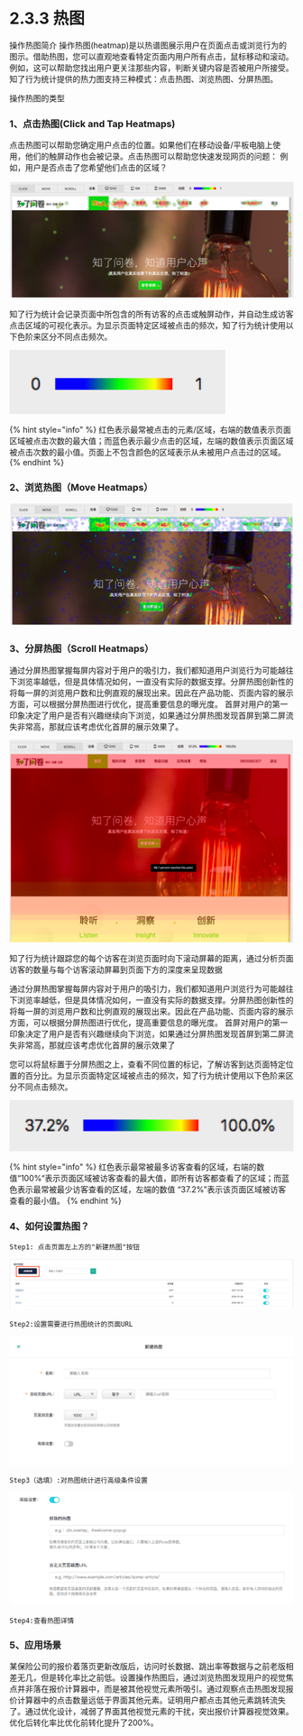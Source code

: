 # 2.3.3 热图

操作热图简介 操作热图\(heatmap\)是以热谱图展示用户在页面点击或浏览行为的图示。借助热图，您可以直观地查看特定页面内用户所有点击，鼠标移动和滚动。例如，这可以帮助您找出用户更关注那些内容，判断关键内容是否被用户所接受。 知了行为统计提供的热力图支持三种模式：点击热图、浏览热图、分屏热图。 

操作热图的类型 

### 1、点击热图\(Click and Tap Heatmaps\)

点击热图可以帮助您确定用户点击的位置。如果他们在移动设备/平板电脑上使用，他们的触屏动作也会被记录。点击热图可以帮助您快速发现网页的问题： 例如，用户是否点击了您希望他们点击的区域？ 

![&#x70B9;&#x51FB;&#x70ED;&#x56FE;&#x793A;&#x4F8B;](../../.gitbook/assets/image%20%2821%29.png)



知了行为统计会记录页面中所包含的所有访客的点击或触屏动作，并自动生成访客点击区域的可视化表示。为显示页面特定区域被点击的频次，知了行为统计使用以下色阶来区分不同点击频次。

![&#x70B9;&#x51FB;/&#x6D4F;&#x89C8;&#x70ED;&#x56FE;&#x8272;&#x9636;&#x56FE;&#x4F8B;](../../.gitbook/assets/tu-pian-2%20%282%29.png)

{% hint style="info" %}
红色表示最常被点击的元素/区域，右端的数值表示页面区域被点击次数的最大值；而蓝色表示最少点击的区域，左端的数值表示页面区域被点击次数的最小值。页面上不包含颜色的区域表示从未被用户点击过的区域。
{% endhint %}

### 2、浏览热图（Move Heatmaps）

![&#x6D4F;&#x89C8;&#x70ED;&#x56FE;&#x793A;&#x4F8B;](../../.gitbook/assets/image%20%2852%29.png)

### 3、分屏热图（Scroll Heatmaps）

通过分屏热图掌握每屏内容对于用户的吸引力，我们都知道用户浏览行为可能越往下浏览率越低，但是具体情况如何，一直没有实际的数据支撑。分屏热图创新性的将每一屏的浏览用户数和比例直观的展现出来。因此在产品功能、页面内容的展示方面，可以根据分屏热图进行优化，提高重要信息的曝光度。 首屏对用户的第一印象决定了用户是否有兴趣继续向下浏览，如果通过分屏热图发现首屏到第二屏流失非常高，那就应该考虑优化首屏的展示效果了。

![&#x5206;&#x5C4F;&#x70ED;&#x56FE;&#x793A;&#x4F8B;](../../.gitbook/assets/image%20%2825%29.png)



知了行为统计跟踪您的每个访客在浏览页面时向下滚动屏幕的距离，通过分析页面访客的数量与每个访客滚动屏幕到页面下方的深度来呈现数据

通过分屏热图掌握每屏内容对于用户的吸引力，我们都知道用户浏览行为可能越往下浏览率越低，但是具体情况如何，一直没有实际的数据支撑。分屏热图创新性的将每一屏的浏览用户数和比例直观的展现出来。因此在产品功能、页面内容的展示方面，可以根据分屏热图进行优化，提高重要信息的曝光度。 首屏对用户的第一印象决定了用户是否有兴趣继续向下浏览，如果通过分屏热图发现首屏到第二屏流失非常高，那就应该考虑优化首屏的展示效果了

您可以将鼠标置于分屏热图之上，查看不同位置的标记，了解访客到达页面特定位置的百分比。为显示页面特定区域被点击的频次，知了行为统计使用以下色阶来区分不同点击频次。

![&#x6EDA;&#x5C4F;&#x70ED;&#x56FE;&#x8272;&#x9636;&#x56FE;&#x4F8B;](../../.gitbook/assets/tu-pian-2%20%283%29.png)

{% hint style="info" %}
 红色表示最常被最多访客查看的区域，右端的数值“100%“表示页面区域被访客查看的最大值，即所有访客都查看了的区域；而蓝色表示最常被最少访客查看的区域，左端的数值 “37.2%”表示该页面区域被访客查看的最小值。
{% endhint %}

### 4、如何设置热图？

```text
Step1: 点击页面左上方的"新建热图"按钮
```

![&#x65B0;&#x5EFA;&#x70ED;&#x56FE;&#x9875;&#x9762;](../../.gitbook/assets/ping-mu-kuai-zhao-20180813-xia-wu-6.04.30-fu-ben.png)

```text
Step2:设置需要进行热图统计的页面URL
```

![&#x65B0;&#x5EFA;&#x70ED;&#x56FE;-&#x57FA;&#x7840;&#x8BBE;&#x7F6E;](../../.gitbook/assets/ping-mu-kuai-zhao-20180813-xia-wu-7.46.05.png)

```text
Step3（选填）:对热图统计进行高级条件设置
```

![&#x65B0;&#x5EFA;&#x70ED;&#x56FE;-&#x9AD8;&#x7EA7;&#x8BBE;&#x7F6E;](../../.gitbook/assets/ping-mu-kuai-zhao-20180813-xia-wu-8.22.03.png)

```text
Step4:查看热图详情
```

### 5、应用场景 

某保险公司的报价着落页更新改版后，访问时长数据、跳出率等数据与之前老版相差无几，但是转化率比之前低。设置操作热图后，通过浏览热图发现用户的视觉焦点并非落在报价计算器中，而是被其他视觉元素所吸引。通过观察点击热图发现报价计算器中的点击数量远低于界面其他元素。证明用户都点击其他元素跳转流失了。通过优化设计，减弱了界面其他视觉元素的干扰，突出报价计算器视觉效果。优化后转化率比优化前转化提升了200%。

